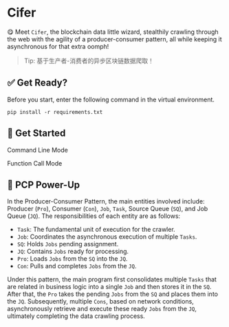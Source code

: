 # Cifer

😋 Meet `Cifer`, the blockchain data little wizard, 
stealthily crawling through the web with the agility of a producer-consumer pattern, 
all while keeping it asynchronous for that extra oomph!

> Tip: 基于生产者-消费者的异步区块链数据爬取！

## ✅ Get Ready?

Before you start, enter the following command in the virtual environment.

```
pip install -r requirements.txt
```

## 🔰 Get Started





Command Line Mode


Function Call Mode



## 🎉 PCP Power-Up

In the Producer-Consumer Pattern, the main entities involved include: 
Producer (`Pro`), Consumer (`Con`), `Job`, `Task`, Source Queue (`SQ`), and Job Queue (`JQ`). 
The responsibilities of each entity are as follows:

- `Task`: The fundamental unit of execution for the crawler.
- `Job`: Coordinates the asynchronous execution of multiple `Tasks`.
- `SQ`: Holds `Jobs` pending assignment.
- `JQ`: Contains `Jobs` ready for processing.
- `Pro`: Loads `Jobs` from the `SQ` into the `JQ`. 
- `Con`: Pulls and completes `Jobs` from the `JQ`.

Under this pattern, 
the main program first consolidates multiple `Tasks` that are related in business logic into a single `Job` 
and then stores it in the `SQ`. After that, the `Pro` takes the pending `Jobs` from the `SQ`
and places them into the `JQ`. Subsequently, multiple `Cons`, based on network conditions, 
asynchronously retrieve and execute these ready `Jobs` from the `JQ`, 
ultimately completing the data crawling process.




